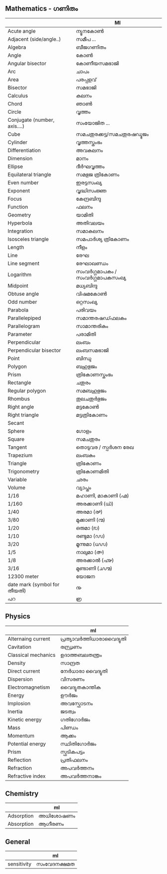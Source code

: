 ## Mathematics - ഗണിതം


|                              | Ml                     |
| ---------------------------- | ---------------------- |
| Acute angle                  | ന്യൂനകോൺ                  |
| Adjacent (side/angle..)      | സമീപ ...                |
| Algebra                      | ബീജഗണിതം                  |
| Angle                        | കോൺ                     |
| Angular bisector             | കോണീയസമഭാജി                |
| Arc                          | ചാപം                     |
| Area                         | പരപ്പളവ്                 |
| Bisector                     | സമഭാജി                   |
| Calculus                     | കലനം                    |
| Chord                        | ഞാൺ                     |
| Circle                       | വൃത്തം                    |
| Conjugate (number, axis....) | സംയോജിത ...               |
| Cube                         | സമചതുരക്കട്ട/സമചതുരഷഡ്ഭുജം    |
| Cylinder                     | വൃത്തസ്തംഭം                 |
| Differentiation              | അവകലനം                  |
| Dimension                    | മാനം                     |
| Ellipse                      | ദീർഘവൃത്തം                 |
| Equilateral triangle         | സമഭുജ ത്രികോണം              |
| Even number                  | ഇരട്ടസംഖ്യ                |
| Exponent                     | വൃദ്ധിസംജ്ഞ                 |
| Focus                        | കേന്ദ്രബിന്ദു                |
| Function                     | ഫലനം                    |
| Geometry                     | യാമിതി                    |
| Hyperbola                    | അതിവലയം                  |
| Integration                  | സമാകലനം                  |
| Isosceles triangle           | സമപാർശ്യ ത്രികോണം            |
| Length                       | നീളം                     |
| Line                         | രേഘ                     |
| Line segment                 | രേഘാഖണ്ഡം                  |
| Logarithm                    | സംവർഗ്ഗമാപകം / സംവർഗ്ഗമാപകസംഖ്യ |
| Midpoint                     | മധ്യബിന്ദു                 |
| Obtuse angle                 | വിഷമകോൺ                  |
| Odd number                   | ഒറ്റസംഖ്യ                 |
| Parabola                     | പരിവയം                   |
| Parallelepiped               | സമാന്തരഷഡ്ഫലകം             |
| Parallelogram                | സാമാന്തരികം                 |
| Parameter                    | പരാമിതി                   |
| Perpendicular                | ലംബം                     |
| Perpendicular bisector       | ലംബസമഭാജി                 |
| Point                        | ബിന്ധു                    |
| Polygon                      | ബഹുഭുജം                   |
| Prism                        | ത്രികോണസ്തംഭം                |
| Rectangle                    | ചതുരം                    |
| Regular polygon              | സമബഹുഭുജം                 |
| Rhombus                      | തുലചതുർഭുജം                |
| Right angle                  | മട്ടകോൺ                  |
| Right triangle               | മട്ടത്രികോണം                |
| Secant                       |                        |
| Sphere                       | ഗോളം                     |
| Square                       | സമചതുരം                  |
| Tangent                      | തൊടുവര / സ്പർശന രേഖ        |
| Trapezium                    | ലംബകം                    |
| Triangle                     | ത്രികോണം                   |
| Trigonometry                 | ത്രികോണമിതി                 |
| Variable                     | ഛരം                     |
| Volume                       | വ്യാപ്തം                   |
| 1/16                         | മഹാണി, മാകാണി (൶)           |
| 1/160                        | അരക്കാണി (൘)              |
| 1/40                         | അരമാ (൙)                |
| 3/80                         | മുക്കാണി (൚)               |
| 1/20                         | ഒരുമാ (൛)                |
| 1/10                         | രണ്ടുമാ (൜)               |
| 3/20                         | മൂന്നുമാ (൝)               |
| 1/5                          | നാലുമാ (൞)                |
| 1/8                          | അരക്കാൽ (൷)              |
| 3/16                         | മുണ്ടാണി (൸)               |
| 12300 meter                  | യോജന                    |
| date mark (symbol for തീയതി)   | ൹                      |
| പറ                           | ൏                      |

## Physics

|                     | ml             |
| ------------------- | -------------- |
| Alternaing current  | പ്രത്യാവർത്തിധാരാവൈദ്യുതി |
| Cavitation          | രന്ധ്രണം          |
| Classical mechanics | ഉദാത്തബലതന്ത്രം     |
| Density             | സാന്ദ്രത          |
| Direct current      | നേർധാരാ വൈദ്യുതി      |
| Dispersion          | വിസരണം           |
| Electromagnetism    | വൈദ്യുതകാന്തിക       |
| Energy              | ഊർജം            |
| Implosion           | അവസ്ഫോടനം         |
| Inertia             | ജടത്വം           |
| Kinetic energy      | ഗതിഗോർജം          |
| Mass                | പിണ്ഡം            |
| Momentum            | ആക്കം            |
| Potential energy    | സ്ഥിതിഗോർജം         |
| Prism               | സ്ഫടികപട്ടം        |
| Reflection          | പ്രതിഫലനം         |
| Refraction          | അപവർത്തനം        |
| Refractive index    | അപവർത്തനാങ്കം      |
## Chemistry
|            | ml    |
| ---------- | ----- |
| Adsorption | അധിശോഷണം |
| Absorption | ആഗീരണം  |

## General
|             | ml       |
| ----------- | -------- |
| sensitivity | സംവേദനക്ഷമത |
